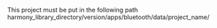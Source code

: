 This project must be put in the following path
harmony_library_directory/version/apps/bluetooth/data/project_name/
